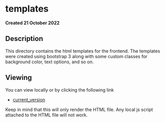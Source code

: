 # templates
**Created 21 October 2022**

## Description
This directory contains the html templates for the frontend. The templates were created using bootstrap 3 along with some custom classes for background color, text options, and so on.

## Viewing
You can view locally or by clicking the following link


- [current_version](https://htmlpreview.github.io/?https://github.com/hpache/wet_floor_sign/blob/feature/frontend/templates/index.html)


Keep in mind that this will only render the HTML file. Any local js script attached to the HTML file will not work.